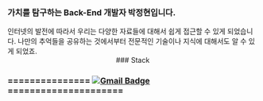 ### 가치를 탐구하는 Back-End 개발자 박정현입니다.

<div>
  인터넷의 발전에 따라서 우리는 다양한 자료들에 대해서 쉽게 접근할 수 있게 되었습니다. 나만의 추억들을 공유하는 것에서부터 전문적인 기술이나 지식에 대해서도 알 수 있게 되었죠.  
</div>

<div align = "center">
### Stack 
</div>


### =============== [![Gmail Badge](https://img.shields.io/badge/Gmail-d14836?style=flat-square&logo=Gmail&logoColor=white&link=mailto:qgam12123@gmail.com)](mailto:qgam12123@gmail.com) =====================

<!--
**Qiga/Qiga** is a ✨ _special_ ✨ repository because its `README.md` (this file) appears on your GitHub profile.

Here are some ideas to get you started:

- 🔭 I’m currently working on ...
- 🌱 I’m currently learning ...
- 👯 I’m looking to collaborate on ...
- 🤔 I’m looking for help with ...
- 💬 Ask me about ...
- 📫 How to reach me: ...
- 😄 Pronouns: ...
- ⚡ Fun fact: ...
-->
